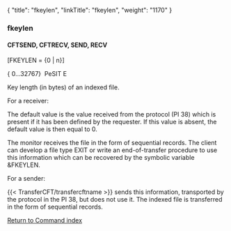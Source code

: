 {
    "title": "fkeylen",
    "linkTitle": "fkeylen",
    "weight": "1170"
}<span id="fkeylen"></span>

### fkeylen

#### CFTSEND, CFTRECV, SEND, RECV

\[FKEYLEN = {0 | n}\]     

{
0...32767}  PeSIT
E

Key length (in bytes) of an indexed file.

For a receiver:

The default value is the value received from the protocol (PI 38) which
is present if it has been defined by the requester. If this value is absent,
the default value is then equal to 0.

The monitor receives the file in the form of sequential records. The
client can develop a file type EXIT or write an end-of-transfer procedure
to use this information which can be recovered by the symbolic variable
&FKEYLEN.

For a sender:

{{< TransferCFT/transfercftname  >}} sends this information, transported by the protocol in the
PI 38, but does not use it. The indexed file is transferred in the form
of sequential records.

[Return to Command index](../../)
